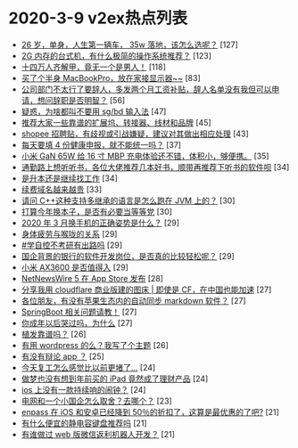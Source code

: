 # 2020-3-9 v2ex热点列表

+ [26 岁，单身，人生第一辆车， 35w 落地，该怎么选呢？](https://www.v2ex.com/t/651181#reply127) [127]
+ [2G 内存的台式机，有什么极简的操作系统推荐？](https://www.v2ex.com/t/651081#reply123) [123]
+ [十四万人齐解甲，竟无一个是男人！](https://www.v2ex.com/t/651164#reply118) [118]
+ [买了个半身 MacBookPro，放在家接显示器~~](https://www.v2ex.com/t/651148#reply83) [83]
+ [公司部门不太行了要辞人，多发两个月工资补贴，辞人名单没有我但可以申请，想问辞职是否明智？](https://www.v2ex.com/t/651120#reply56) [56]
+ [疑惑，为啥都叫不要用 sg/bd 输入法](https://www.v2ex.com/t/651085#reply47) [47]
+ [推荐大家一些靠谱的扩展坞、转接器、线材和品牌](https://www.v2ex.com/t/651152#reply45) [45]
+ [shopee 招聘贴，有歧视或引战嫌疑，建议对其做出相应处理](https://www.v2ex.com/t/651168#reply43) [43]
+ [每天要填 4 份健康申报，就不能统一吗？](https://www.v2ex.com/t/651177#reply37) [37]
+ [小米 GaN 65W 给 16 寸 MBP 充电体验还不错，体积小，够便携。](https://www.v2ex.com/t/651246#reply35) [35]
+ [通勤路上想听听书，各位大佬推荐几本好书，顺带再推荐下听书的软件呗](https://www.v2ex.com/t/651079#reply34) [34]
+ [是升本还是继续找工作](https://www.v2ex.com/t/651135#reply34) [34]
+ [续费域名越来越贵](https://www.v2ex.com/t/651236#reply33) [33]
+ [请问 C++这种支持多继承的语言是怎么跑在 JVM 上的？](https://www.v2ex.com/t/651159#reply30) [30]
+ [打算今年换本子，是否有必要当等等党](https://www.v2ex.com/t/651208#reply30) [30]
+ [2020 年 3 月换手机的正确姿势是什么？](https://www.v2ex.com/t/651264#reply29) [29]
+ [身体疲劳与喉咙的关系](https://www.v2ex.com/t/651073#reply29) [29]
+ [#学自控不考研有出路吗](https://www.v2ex.com/t/651078#reply29) [29]
+ [国企背景的银行的软件开发岗位，是否真的比较轻松呢？](https://www.v2ex.com/t/651096#reply29) [29]
+ [小米 AX3600 是否值得入](https://www.v2ex.com/t/651183#reply29) [29]
+ [NetNewsWire 5 在 App Store 发布](https://www.v2ex.com/t/651250#reply28) [28]
+ [分享我用 cloudflare 商业版建的图床 | 即使是 CF，在中国也能加速](https://www.v2ex.com/t/651289#reply27) [27]
+ [各位朋友，有没有苹果生态内的自动同步 markdown 软件？](https://www.v2ex.com/t/651141#reply27) [27]
+ [SpringBoot 相关问题请教！](https://www.v2ex.com/t/651234#reply27) [27]
+ [你成年以后哭过吗，为什么](https://www.v2ex.com/t/651262#reply27) [27]
+ [植发靠谱吗？](https://www.v2ex.com/t/651188#reply26) [26]
+ [有用 wordpress 的么？我写了个主题](https://www.v2ex.com/t/651192#reply26) [26]
+ [有没有辩论 app ？](https://www.v2ex.com/t/651232#reply25) [25]
+ [今天复工怎么感觉比以前更堵了...](https://www.v2ex.com/t/651109#reply24) [24]
+ [做梦也没有想到年前买的 iPad 竟然成了理财产品](https://www.v2ex.com/t/651143#reply24) [24]
+ [ios 上没有一款持续响的闹钟？](https://www.v2ex.com/t/651212#reply24) [24]
+ [电网和一个小国企怎么取舍？去哪个？](https://www.v2ex.com/t/651146#reply23) [23]
+ [enpass 在 iOS 和安卓已经降到 50％的折扣了，这算是最优惠的了吧?](https://www.v2ex.com/t/651075#reply21) [21]
+ [有什么便宜的静电容键盘推荐吗](https://www.v2ex.com/t/651099#reply21) [21]
+ [有谁做过 web 版微信返利机器人开发？](https://www.v2ex.com/t/651203#reply21) [21]

